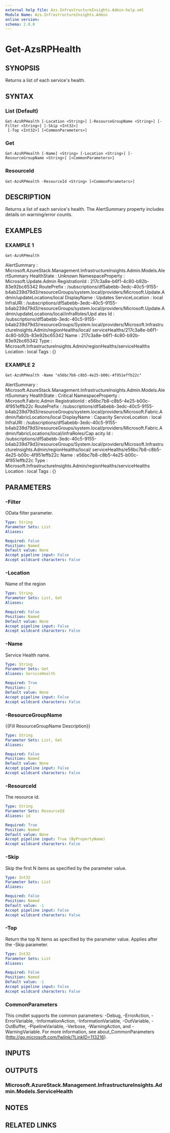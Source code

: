 ```yaml
---
external help file: Azs.InfrastructureInsights.Admin-help.xml
Module Name: Azs.InfrastructureInsights.Admin
online version: 
schema: 2.0.0
---
```


# Get-AzsRPHealth

## SYNOPSIS
Returns a list of each service's health.

## SYNTAX

### List (Default)
```
Get-AzsRPHealth [-Location <String>] [-ResourceGroupName <String>] [-Filter <String>] [-Skip <Int32>]
 [-Top <Int32>] [<CommonParameters>]
```

### Get
```
Get-AzsRPHealth [-Name] <String> [-Location <String>] [-ResourceGroupName <String>] [<CommonParameters>]
```

### ResourceId
```
Get-AzsRPHealth -ResourceId <String> [<CommonParameters>]
```

## DESCRIPTION
Returns a list of each service's health. 
The AlertSummary property includes details on warning/error counts.

## EXAMPLES

### EXAMPLE 1
```
Get-AzsRPHealth
```

AlertSummary      : Microsoft.AzureStack.Management.InfrastructureInsights.Admin.Models.AlertSummary
HealthState       : Unknown
NamespaceProperty : Microsoft.Update.Admin
RegistrationId    : 217c3a8e-b6f1-4c80-b92b-83e92bc65342
RoutePrefix       : /subscriptions/df5abebb-3edc-40c5-9155-b4ab239d79d3/resourceGroups/system.local/providers/Microsoft.Update.Admin/updateLocations/local
DisplayName       : Updates
ServiceLocation   : local
InfraURI          : /subscriptions/df5abebb-3edc-40c5-9155-b4ab239d79d3/resourceGroups/system.local/providers/Microsoft.Update.Admin/updateLocations/local/infraRoles/Upd
                    ates
Id                : /subscriptions/df5abebb-3edc-40c5-9155-b4ab239d79d3/resourceGroups/System.local/providers/Microsoft.InfrastructureInsights.Admin/regionHealths/local/
                    serviceHealths/217c3a8e-b6f1-4c80-b92b-83e92bc65342
Name              : 217c3a8e-b6f1-4c80-b92b-83e92bc65342
Type              : Microsoft.InfrastructureInsights.Admin/regionHealths/serviceHealths
Location          : local
Tags              : {}

### EXAMPLE 2
```
Get-AzsRPHealth -Name "e56bc7b8-c8b5-4e25-b00c-4f951effb22c"
```

AlertSummary      : Microsoft.AzureStack.Management.InfrastructureInsights.Admin.Models.AlertSummary
HealthState       : Critical
NamespaceProperty : Microsoft.Fabric.Admin
RegistrationId    : e56bc7b8-c8b5-4e25-b00c-4f951effb22c
RoutePrefix       : /subscriptions/df5abebb-3edc-40c5-9155-b4ab239d79d3/resourceGroups/system.local/providers/Microsoft.Fabric.Admin/fabricLocations/local
DisplayName       : Capacity
ServiceLocation   : local
InfraURI          : /subscriptions/df5abebb-3edc-40c5-9155-b4ab239d79d3/resourceGroups/system.local/providers/Microsoft.Fabric.Admin/fabricLocations/local/infraRoles/Cap
                    acity
Id                : /subscriptions/df5abebb-3edc-40c5-9155-b4ab239d79d3/resourceGroups/System.local/providers/Microsoft.InfrastructureInsights.Admin/regionHealths/local/
                    serviceHealths/e56bc7b8-c8b5-4e25-b00c-4f951effb22c
Name              : e56bc7b8-c8b5-4e25-b00c-4f951effb22c
Type              : Microsoft.InfrastructureInsights.Admin/regionHealths/serviceHealths
Location          : local
Tags              : {}

## PARAMETERS

### -Filter
OData filter parameter.

```yaml
Type: String
Parameter Sets: List
Aliases: 

Required: False
Position: Named
Default value: None
Accept pipeline input: False
Accept wildcard characters: False
```

### -Location
Name of the region

```yaml
Type: String
Parameter Sets: List, Get
Aliases: 

Required: False
Position: Named
Default value: None
Accept pipeline input: False
Accept wildcard characters: False
```

### -Name
Service Health name.

```yaml
Type: String
Parameter Sets: Get
Aliases: ServiceHealth

Required: True
Position: 1
Default value: None
Accept pipeline input: False
Accept wildcard characters: False
```

### -ResourceGroupName
{{Fill ResourceGroupName Description}}

```yaml
Type: String
Parameter Sets: List, Get
Aliases: 

Required: False
Position: Named
Default value: None
Accept pipeline input: False
Accept wildcard characters: False
```

### -ResourceId
The resource id.

```yaml
Type: String
Parameter Sets: ResourceId
Aliases: id

Required: True
Position: Named
Default value: None
Accept pipeline input: True (ByPropertyName)
Accept wildcard characters: False
```

### -Skip
Skip the first N items as specified by the parameter value.

```yaml
Type: Int32
Parameter Sets: List
Aliases: 

Required: False
Position: Named
Default value: -1
Accept pipeline input: False
Accept wildcard characters: False
```

### -Top
Return the top N items as specified by the parameter value.
Applies after the -Skip parameter.

```yaml
Type: Int32
Parameter Sets: List
Aliases: 

Required: False
Position: Named
Default value: -1
Accept pipeline input: False
Accept wildcard characters: False
```

### CommonParameters
This cmdlet supports the common parameters: -Debug, -ErrorAction, -ErrorVariable, -InformationAction, -InformationVariable, -OutVariable, -OutBuffer, -PipelineVariable, -Verbose, -WarningAction, and -WarningVariable. For more information, see about_CommonParameters (http://go.microsoft.com/fwlink/?LinkID=113216).

## INPUTS

## OUTPUTS

### Microsoft.AzureStack.Management.InfrastructureInsights.Admin.Models.ServiceHealth

## NOTES

## RELATED LINKS


